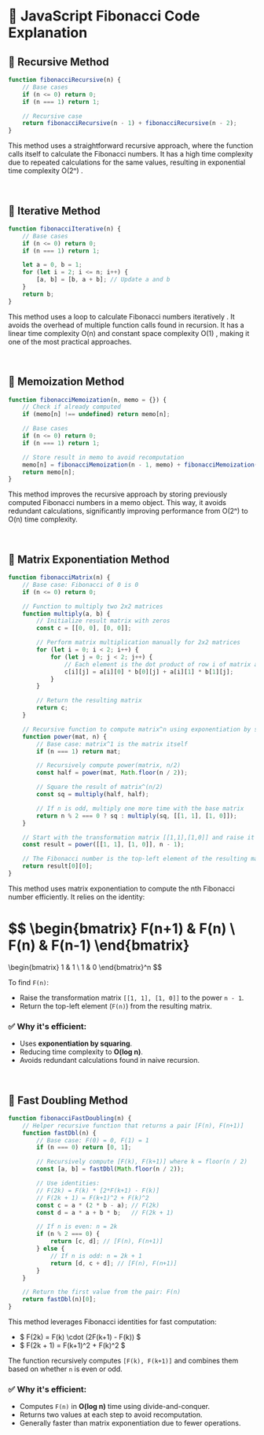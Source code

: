 # 🧠 JavaScript Fibonacci Code Explanation

## 📌 Recursive Method

```javascript
function fibonacciRecursive(n) {
    // Base cases
    if (n <= 0) return 0;
    if (n === 1) return 1;

    // Recursive case
    return fibonacciRecursive(n - 1) + fibonacciRecursive(n - 2);
}
```
This method uses a straightforward recursive approach, where the function calls itself to calculate the Fibonacci numbers. It has a high time complexity due to repeated calculations for the same values, resulting in exponential time complexity O(2ⁿ) .

<br />

## 📌 Iterative Method
```javascript
function fibonacciIterative(n) {
    // Base cases
    if (n <= 0) return 0;
    if (n === 1) return 1;

    let a = 0, b = 1;
    for (let i = 2; i <= n; i++) {
        [a, b] = [b, a + b]; // Update a and b
    }
    return b;
}
```
This method uses a loop to calculate Fibonacci numbers iteratively . It avoids the overhead of multiple function calls found in recursion. It has a linear time complexity O(n) and constant space complexity O(1) , making it one of the most practical approaches.

<br />

## 📌 Memoization Method

```javascript
function fibonacciMemoization(n, memo = {}) {
    // Check if already computed
    if (memo[n] !== undefined) return memo[n];

    // Base cases
    if (n <= 0) return 0;
    if (n === 1) return 1;

    // Store result in memo to avoid recomputation
    memo[n] = fibonacciMemoization(n - 1, memo) + fibonacciMemoization(n - 2, memo);
    return memo[n];
}
```
This method improves the recursive approach by storing previously computed Fibonacci numbers in a memo object. This way, it avoids redundant calculations, significantly improving performance from O(2ⁿ) to O(n) time complexity.

<br/>

 ## 📌 Matrix Exponentiation Method

```javascript
function fibonacciMatrix(n) {
    // Base case: Fibonacci of 0 is 0
    if (n <= 0) return 0;

    // Function to multiply two 2x2 matrices
    function multiply(a, b) {
        // Initialize result matrix with zeros
        const c = [[0, 0], [0, 0]];

        // Perform matrix multiplication manually for 2x2 matrices
        for (let i = 0; i < 2; i++) {
            for (let j = 0; j < 2; j++) {
                // Each element is the dot product of row i of matrix a and column j of matrix b
                c[i][j] = a[i][0] * b[0][j] + a[i][1] * b[1][j];
            }
        }

        // Return the resulting matrix
        return c;
    }

    // Recursive function to compute matrix^n using exponentiation by squaring
    function power(mat, n) {
        // Base case: matrix^1 is the matrix itself
        if (n === 1) return mat;

        // Recursively compute power(matrix, n/2)
        const half = power(mat, Math.floor(n / 2));

        // Square the result of matrix^(n/2)
        const sq = multiply(half, half);

        // If n is odd, multiply one more time with the base matrix
        return n % 2 === 0 ? sq : multiply(sq, [[1, 1], [1, 0]]);
    }

    // Start with the transformation matrix [[1,1],[1,0]] and raise it to the (n - 1)th power
    const result = power([[1, 1], [1, 0]], n - 1);

    // The Fibonacci number is the top-left element of the resulting matrix
    return result[0][0];
}
```
This method uses matrix exponentiation to compute the nth Fibonacci number efficiently. It relies on the identity:

$$
\begin{bmatrix}
F(n+1) & F(n) \\
F(n) & F(n-1)
\end{bmatrix}
=
\begin{bmatrix}
1 & 1 \\
1 & 0
\end{bmatrix}^n
$$

To find `F(n)`:
- Raise the transformation matrix `[[1, 1], [1, 0]]` to the power `n - 1`.
- Return the top-left element (`F(n)`) from the resulting matrix.

### ✅ Why it's efficient:
- Uses **exponentiation by squaring**.
- Reducing time complexity to **O(log n)**.
- Avoids redundant calculations found in naive recursion.

<br/>

## 📌 Fast Doubling Method
```javascript
function fibonacciFastDoubling(n) {
    // Helper recursive function that returns a pair [F(n), F(n+1)]
    function fastDbl(n) {
        // Base case: F(0) = 0, F(1) = 1
        if (n === 0) return [0, 1];

        // Recursively compute [F(k), F(k+1)] where k = floor(n / 2)
        const [a, b] = fastDbl(Math.floor(n / 2));

        // Use identities:
        // F(2k) = F(k) * [2*F(k+1) - F(k)]
        // F(2k + 1) = F(k+1)^2 + F(k)^2
        const c = a * (2 * b - a); // F(2k)
        const d = a * a + b * b;   // F(2k + 1)

        // If n is even: n = 2k
        if (n % 2 === 0) {
            return [c, d]; // [F(n), F(n+1)]
        } else {
            // If n is odd: n = 2k + 1
            return [d, c + d]; // [F(n), F(n+1)]
        }
    }

    // Return the first value from the pair: F(n)
    return fastDbl(n)[0];
}
```
This method leverages Fibonacci identities for fast computation:

- $ F(2k) = F(k) \cdot (2F(k+1) - F(k)) $
- $ F(2k + 1) = F(k+1)^2 + F(k)^2 $

The function recursively computes `[F(k), F(k+1)]` and combines them based on whether `n` is even or odd.

### ✅ Why it's efficient:
- Computes `F(n)` in **O(log n)** time using divide-and-conquer.
- Returns two values at each step to avoid recomputation.
- Generally faster than matrix exponentiation due to fewer operations.